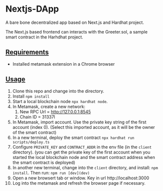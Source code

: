 # Nextjs-DApp

A bare bone decentralized app based on Next.js and Hardhat project.

The Next.js based frontend can interacts with the Greeter.sol, a sample smart contract in the Harhdhat project.

## [Requirements](Requirements)

-   Installed metamask extension in a Chrome browser

## [Usage](Usage)

1. Clone this repo and change into the directory.
2. Install `npm install`
3. Start a local blockchain node `npx hardhat node`.
4. In Metamask, create a new network:
    1. New RPC Url = http://127.0.0.1:8545
    2. Chain ID = 31337l
5. In Metamask, import account. Use the private key string of the first account (index 0). (Select this imported account, as it will be the owner of the smart contract)
6. In a new terminal, deploy the smart contract `npx hardhat run scripts/deploy.ts`
7. Configure `PRIVATE_KEY` and `CONTRACT_ADDR` in the env file (in the `client` directory). (you can get the private key of the first account when you started the local blockchain node and the smart contract address when the smart contract is deployed)
8. In another new terminal, change into the `client` directory, and install: `npm install`. Then run: `npm run [dev](dev)`
9. Open a new browsert tab or window. Key in url http://localhost:3000
10. Log into the metamask and refresh the browser page if necessary.
